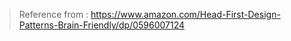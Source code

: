 > Reference from : https://www.amazon.com/Head-First-Design-Patterns-Brain-Friendly/dp/0596007124

<!--stackedit_data:
eyJoaXN0b3J5IjpbLTk0OTY3Nzk4LC03OTU2NjU0ODJdfQ==
-->